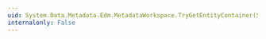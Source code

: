 ```yaml
---
uid: System.Data.Metadata.Edm.MetadataWorkspace.TryGetEntityContainer(System.String,System.Data.Metadata.Edm.DataSpace,System.Data.Metadata.Edm.EntityContainer@)
internalonly: False
---
```

